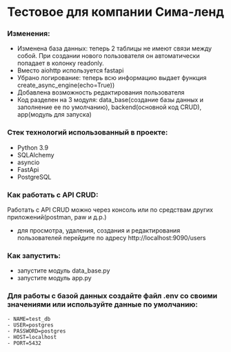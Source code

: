 
# Тестовое для компании Сима-ленд


### Изменения:
 - Изменена база данных: теперь 2 таблицы не имеют связи между собой. 
При создании нового пользователя он автоматически попадает в колонку readonly.
 - Вместо aiohttp используется fastapi
 - Убрано логирование: теперь всю информацию выдает функция create_async_engine(echo=True))
 - Добавлена возможность редактирования пользователя
 - Код разделен на 3 модуля: data_base(создание базы данных и заполнение ее по умолчанию), backend(основной код CRUD), app(модуль для запуска)

### Стек технологий использованный в проекте:
- Python 3.9
- SQLAlchemy
- asyncio
- FastApi
- PostgreSQL

### Как работать с API CRUD:
Работать с API CRUD можно через консоль или по средствам других приложений(postman, paw и д.р.)
- для просмотра, удаления, создания и редактирования пользователей перейдите по адресу http://localhost:9090/users

### Как запустить:
 - запустите модуль data_base.py
 - запустите модуль app.py

### Для работы с базой данных создайте файл .env со своими значениями или используйте данные по умолчанию:
  ```
  - NAME=test_db
  - USER=postgres
  - PASSWORD=postgres
  - HOST=localhost
  - PORT=5432
  ```


